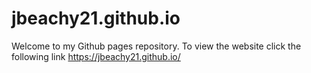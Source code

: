# jbeachy21.github.io

Welcome to my Github pages repository.  To view the website click the following link https://jbeachy21.github.io/
